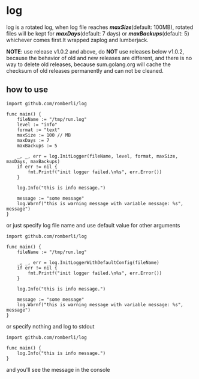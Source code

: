 # log

log is a rotated log, when log file reaches ***maxSize***(default: 100MB), rotated files will be kept for ***maxDays***(default: 7 days) or ***maxBackups***(default: 5) whichever comes first.It wrapped zaplog and lumberjack.


**NOTE**: use release v1.0.2 and above, do **NOT** use releases below v1.0.2, because the behavior of old and new releases are different, and there is no way to delete old releases, because sum.golang.org will cache the checksum of old releases permanently and can not be cleaned. 

## how to use
```
import github.com/romberli/log

func main() {
    fileName := "/tmp/run.log"
    level := "info"
    format := "text"
    maxSize := 100 // MB
    maxDays := 7
    maxBackups := 5
    
    _, _, err = log.InitLogger(fileName, level, format, maxSize, maxDays, maxBackups)
    if err != nil {
        fmt.Printf("init logger failed.\n%s", err.Error())
    }
    
    log.Info("this is info message.")
    
    message := "some message"
    log.Warnf("this is warning message with variable message: %s", message")
}
```
or just specify log file name and use default value for other arguments
```
import github.com/romberli/log

func main() {
    fileName := "/tmp/run.log"

    _, _, err = log.InitLoggerWithDefaultConfig(fileName)
    if err != nil {
        fmt.Printf("init logger failed.\n%s", err.Error())
    }
    
    log.Info("this is info message.")
    
    message := "some message"
    log.Warnf("this is warning message with variable message: %s", message")
}
```
or specify nothing and log to stdout
```
import github.com/romberli/log

func main() {
    log.Info("this is info message.")
}
```
and you'll see the message in the console